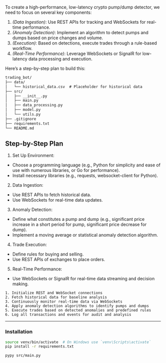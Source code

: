 To create a high-performance, low-latency crypto pump/dump detector, we need to focus on several key components:

1. *(*Data Ingestion*)*: Use REST APIs for tracking and WebSockets for real-time performance.
2. *(*Anomaly Detection*)*: Implement an algorithm to detect pumps and dumps based on price changes and volume.
3. *(*Execution*)*: Based on detections, execute trades through a rule-based workflow.
4. *(*Real-Time Performance*)*: Leverage WebSockets or SignalR for low-latency data processing and execution.

Here’s a step-by-step plan to build this:

```txt
trading_bot/
├── data/
│   └── historical_data.csv  # Placeholder for historical data
├── src/
│   ├── __init__.py
│   ├── main.py
│   ├── data_processing.py
│   ├── model.py
│   └── utils.py
├── .gitignore
├── requirements.txt
└── README.md
```


## Step-by-Step Plan

1. Set Up Environment:

+ Choose a programming language (e.g., Python for simplicity and ease of use with numerous libraries, or Go for performance).
+ Install necessary libraries (e.g., requests, websocket-client for Python).

2. Data Ingestion:

+ Use REST APIs to fetch historical data.
+ Use WebSockets for real-time data updates.

3. Anomaly Detection:

+ Define what constitutes a pump and dump (e.g., significant price increase in a short period for pump, significant price decrease for dump).
+ Implement a moving average or statistical anomaly detection algorithm.

4. Trade Execution:

+ Define rules for buying and selling.
+ Use REST APIs of exchanges to place orders.

5. Real-Time Performance:

+ Use WebSockets or SignalR for real-time data streaming and decision making.

```Pseudocode
1. Initialize REST and WebSocket connections
2. Fetch historical data for baseline analysis
3. Continuously monitor real-time data via WebSockets
4. Apply anomaly detection algorithms to identify pumps and dumps
5. Execute trades based on detected anomalies and predefined rules
6. Log all transactions and events for audit and analysis
```

----------------------

### Installation

```sh
source venv/bin/activate  # On Windows use `venv\Scripts\activate`
pip install -r requirements.txt

pypy src/main.py
```

